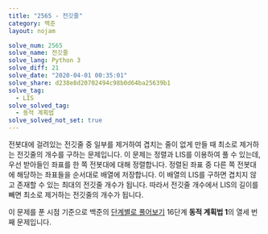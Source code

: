 ```yaml
---
title: "2565 - 전깃줄"
category: 백준
layout: nojam

solve_num: 2565
solve_name: 전깃줄
solve_lang: Python 3
solve_diff: 21
solve_date: "2020-04-01 00:35:01"
solve_share: d238e8d20702494c98b0d64ba25639b1
solve_tag:
  - LIS
solve_solved_tag:
  - 동적 계획법
solve_solved_not_set: true
---
```


전봇대에 걸려있는 전깃줄 중 일부를 제거하여 겹치는 줄이 없게 만들 때 최소로 제거하는 전깃줄의 개수를 구하는 문제입니다. 이 문제는 정렬과 LIS를 이용하여 풀 수 있는데, 우선 받아들인 좌표를 한 쪽 전봇대에 대해 정렬합니다. 정렬된 좌표 중 다른 쪽 전봇대에 해당하는 좌표들을 순서대로 배열에 저장합니다. 이 배열의 LIS를 구하면 겹치지 않고 존재할 수 있는 최대의 전깃줄 개수가 됩니다. 따라서 전깃줄 개수에서 LIS의 길이를 빼면 최소로 제거하는 전깃줄의 개수가 됩니다.

이 문제를 푼 시점 기준으로 백준의 [단계별로 풀어보기](http://noj.am/p/s) 16단계 **동적 계획법 1**의 열세 번째 문제입니다.
